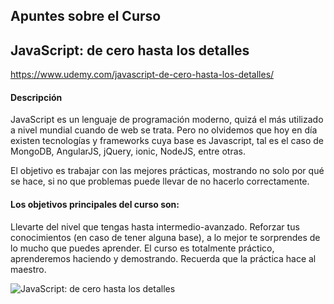 
## Apuntes sobre el Curso

## JavaScript: de cero hasta los detalles
https://www.udemy.com/javascript-de-cero-hasta-los-detalles/

#### Descripción
JavaScript es un lenguaje de programación moderno, quizá el más utilizado a nivel mundial cuando de web se trata. Pero no olvidemos que hoy en día existen tecnologías y frameworks cuya base es Javascript, tal es el caso de MongoDB, AngularJS, jQuery, ionic, NodeJS, entre otras.

El objetivo es trabajar con las mejores prácticas, mostrando no solo por qué se hace, si no que problemas puede llevar de no hacerlo correctamente.

#### Los objetivos principales del curso son:

Llevarte del nivel que tengas hasta intermedio-avanzado.
Reforzar tus conocimientos (en caso de tener alguna base), a lo mejor te sorprendes de lo mucho que puedes aprender.
El curso es totalmente práctico, aprenderemos haciendo y demostrando. Recuerda que la práctica hace al maestro.

![JavaScript: de cero hasta los detalles](https://udemy-images.udemy.com/course/240x135/751768_27d8.jpg)


